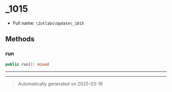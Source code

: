 
# _1015





* Full name: `\Zotlabs\Update\_1015`




## Methods


### run



```php
public run(): mixed
```












***


***
> Automatically generated on 2025-03-19
